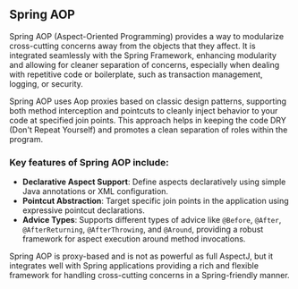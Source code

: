 ## Spring AOP

Spring AOP (Aspect-Oriented Programming) provides a way to modularize cross-cutting concerns away from the objects that they affect. It is integrated seamlessly with the Spring Framework, enhancing modularity and allowing for cleaner separation of concerns, especially when dealing with repetitive code or boilerplate, such as transaction management, logging, or security.

Spring AOP uses Aop proxies based on classic design patterns, supporting both method interception and pointcuts to cleanly inject behavior to your code at specified join points. This approach helps in keeping the code DRY (Don't Repeat Yourself) and promotes a clean separation of roles within the program.

### Key features of Spring AOP include:
- **Declarative Aspect Support**: Define aspects declaratively using simple Java annotations or XML configuration.
- **Pointcut Abstraction**: Target specific join points in the application using expressive pointcut declarations.
- **Advice Types**: Supports different types of advice like `@Before`, `@After`, `@AfterReturning`, `@AfterThrowing`, and `@Around`, providing a robust framework for aspect execution around method invocations.

Spring AOP is proxy-based and is not as powerful as full AspectJ, but it integrates well with Spring applications providing a rich and flexible framework for handling cross-cutting concerns in a Spring-friendly manner.
